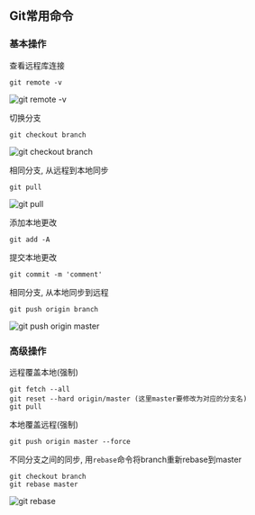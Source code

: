 ## Git常用命令

### 基本操作

查看远程库连接
```
git remote -v
```
![git remote -v](15-remote-version.png)

切换分支
```
git checkout branch
```
![git checkout branch](15-switch-branch.png)

相同分支, 从远程到本地同步
```
git pull
```
![git pull](15-git-pull.png)

添加本地更改
```
git add -A
```

提交本地更改
```
git commit -m 'comment'
```

相同分支, 从本地同步到远程
```
git push origin branch
```
![git push origin master](15-git-push.png)

### 高级操作

远程覆盖本地(强制)
```
git fetch --all
git reset --hard origin/master (这里master要修改为对应的分支名)
git pull
```
本地覆盖远程(强制)
```
git push origin master --force
```

不同分支之间的同步, 用`rebase`命令将branch重新rebase到master
```
git checkout branch
git rebase master
```
![git rebase](15-git-rebase.png)

